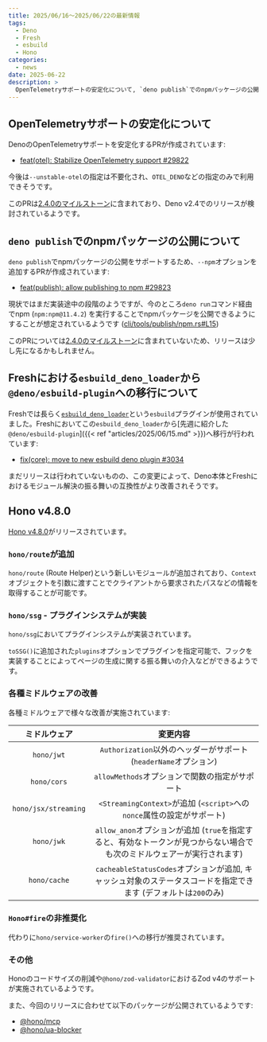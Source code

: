 ```yaml
---
title: 2025/06/16〜2025/06/22の最新情報
tags:
  - Deno
  - Fresh
  - esbuild
  - Hono
categories:
  - news
date: 2025-06-22
description: >
  OpenTelemetryサポートの安定化について, `deno publish`でのnpmパッケージの公開について, Freshにおける`esbuild_deno_loader`から`@deno/esbuild-plugin`への移行について, Hono v4.8.0 (`hono/route`が追加, `hono/ssg`でプラグインシステムが実装, `@hono/mcp`パッケージの追加, など)
---
```


## OpenTelemetryサポートの安定化について

DenoのOpenTelemetryサポートを安定化するPRが作成されています:

- [feat(otel): Stabilize OpenTelemetry support #29822](https://github.com/denoland/deno/pull/29822)

今後は`--unstable-otel`の指定は不要化され、`OTEL_DENO`などの指定のみで利用できそうです。

このPRは[2.4.0のマイルストーン](https://github.com/denoland/deno/milestone/66)に含まれており、Deno v2.4でのリリースが検討されているようです。

## `deno publish`でのnpmパッケージの公開について

`deno publish`でnpmパッケージの公開をサポートするため、`--npm`オプションを追加するPRが作成されています:

- [feat(publish): allow publishing to npm #29823](https://github.com/denoland/deno/pull/29823)

現状ではまだ実装途中の段階のようですが、今のところ`deno run`コマンド経由でnpm (`npm:npm@11.4.2`) を実行することでnpmパッケージを公開できるようにすることが想定されているようです ([cli/tools/publish/npm.rs#L15](https://github.com/denoland/deno/blob/d5841c665118dea09ff21e730062738c3ebdcb23/cli/tools/publish/npm.rs#L15))

このPRについては[2.4.0のマイルストーン](https://github.com/denoland/deno/milestone/66)に含まれていないため、リリースは少し先になるかもしれません。

## Freshにおける`esbuild_deno_loader`から`@deno/esbuild-plugin`への移行について

Freshでは長らく[`esbuild_deno_loader`](https://github.com/lucacasonato/esbuild_deno_loader)という`esbuild`プラグインが使用されていました。Freshにおいてこの`esbuild_deno_loader`から[先週に紹介した`@deno/esbuild-plugin`]({{< ref "articles/2025/06/15.md" >}})へ移行が行われています:

- [fix(core): move to new esbuild deno plugin #3034](https://github.com/denoland/fresh/pull/3034)

まだリリースは行われていないものの、この変更によって、Deno本体とFreshにおけるモジュール解決の振る舞いの互換性がより改善されそうです。

## Hono v4.8.0

[Hono v4.8.0](https://github.com/honojs/hono/releases/tag/v4.8.0)がリリースされています。

### `hono/route`が追加

`hono/route` (Route Helper)という新しいモジュールが追加されており、`Context`オブジェクトを引数に渡すことでクライアントから要求されたパスなどの情報を取得することが可能です。

### `hono/ssg` - プラグインシステムが実装

`hono/ssg`においてプラグインシステムが実装されています。

`toSSG()`に追加された`plugins`オプションでプラグインを指定可能で、フックを実装することによってページの生成に関する振る舞いの介入などができるようです。

### 各種ミドルウェアの改善

各種ミドルウェアで様々な改善が実施されています:

|ミドルウェア|変更内容|
|:---:|:---:|
|`hono/jwt`|`Authorization`以外のヘッダーがサポート (`headerName`オプション)|
|`hono/cors`|`allowMethods`オプションで関数の指定がサポート|
|`hono/jsx/streaming`|`<StreamingContext>`が追加 (`<script>`への`nonce`属性の設定がサポート)|
|`hono/jwk`|`allow_anon`オプションが追加 (`true`を指定すると、有効なトークンが見つからない場合でも次のミドルウェアーが実行されます)|
|`hono/cache`|`cacheableStatusCodes`オプションが追加, キャッシュ対象のステータスコードを指定できます (デフォルトは`200`のみ)|

### `Hono#fire`の非推奨化

代わりに`hono/service-worker`の`fire()`への移行が推奨されています。

### その他

Honoのコードサイズの削減や`@hono/zod-validator`におけるZod v4のサポートが実施されているようです。

また、今回のリリースに合わせて以下のパッケージが公開されているようです:

- [@hono/mcp](https://www.npmjs.com/package/@hono/mcp)
- [@hono/ua-blocker](https://www.npmjs.com/package/@hono/ua-blocker)
